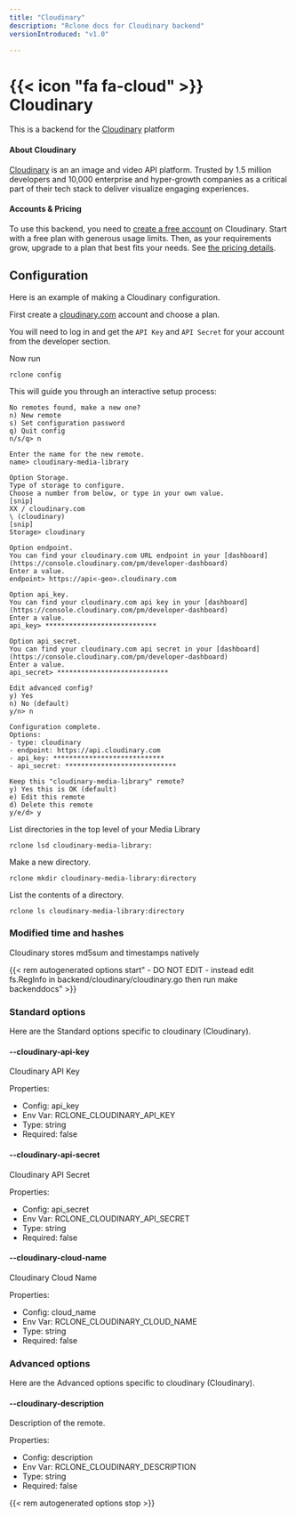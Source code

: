 ```yaml
---
title: "Cloudinary"
description: "Rclone docs for Cloudinary backend"
versionIntroduced: "v1.0"

---
```

# {{< icon "fa fa-cloud" >}} Cloudinary
This is a backend for the [Cloudinary](https://cloudinary.com/) platform

#### About Cloudinary
[Cloudinary](https://cloudinary.com/) is an an image and video API platform.
Trusted by 1.5 million developers and 10,000 enterprise and hyper-growth companies as a critical part of their tech stack to deliver visualize engaging experiences.

#### Accounts & Pricing

To use this backend, you need to [create a free account](https://cloudinary.com/users/register_free) on Cloudinary. Start with a free plan with generous usage limits. Then, as your requirements grow, upgrade to a plan that best fits your needs. See [the pricing details](https://cloudinary.com/pricing).

## Configuration

Here is an example of making a Cloudinary configuration.

First create a [cloudinary.com](https://cloudinary.com/users/register_free) account and choose a plan.

You will need to log in and get the `API Key` and `API Secret` for your account from the developer section.

Now run
```
rclone config
```

This will guide you through an interactive setup process:

```
No remotes found, make a new one?
n) New remote
s) Set configuration password
q) Quit config
n/s/q> n

Enter the name for the new remote.
name> cloudinary-media-library

Option Storage.
Type of storage to configure.
Choose a number from below, or type in your own value.
[snip]
XX / cloudinary.com
\ (cloudinary)
[snip]
Storage> cloudinary
  
Option endpoint.
You can find your cloudinary.com URL endpoint in your [dashboard](https://console.cloudinary.com/pm/developer-dashboard)
Enter a value.
endpoint> https://api<-geo>.cloudinary.com  

Option api_key.
You can find your cloudinary.com api key in your [dashboard](https://console.cloudinary.com/pm/developer-dashboard)
Enter a value.
api_key> ****************************

Option api_secret.
You can find your cloudinary.com api secret in your [dashboard](https://console.cloudinary.com/pm/developer-dashboard)
Enter a value.
api_secret> ****************************

Edit advanced config?
y) Yes
n) No (default)
y/n> n

Configuration complete.
Options:
- type: cloudinary
- endpoint: https://api.cloudinary.com
- api_key: ****************************
- api_secret: ****************************

Keep this "cloudinary-media-library" remote?
y) Yes this is OK (default)
e) Edit this remote
d) Delete this remote
y/e/d> y
```
List directories in the top level of your Media Library
```
rclone lsd cloudinary-media-library:
```
Make a new directory.
```
rclone mkdir cloudinary-media-library:directory
```
List the contents of a directory.
```
rclone ls cloudinary-media-library:directory
```

###   Modified time and hashes

Cloudinary stores md5sum and timestamps natively

{{< rem autogenerated options start" - DO NOT EDIT - instead edit fs.RegInfo in backend/cloudinary/cloudinary.go then run make backenddocs" >}}
### Standard options

Here are the Standard options specific to cloudinary (Cloudinary).

#### --cloudinary-api-key

Cloudinary API Key

Properties:

- Config:      api_key
- Env Var:     RCLONE_CLOUDINARY_API_KEY
- Type:        string
- Required:    false

#### --cloudinary-api-secret

Cloudinary API Secret

Properties:

- Config:      api_secret
- Env Var:     RCLONE_CLOUDINARY_API_SECRET
- Type:        string
- Required:    false

#### --cloudinary-cloud-name

Cloudinary Cloud Name

Properties:

- Config:      cloud_name
- Env Var:     RCLONE_CLOUDINARY_CLOUD_NAME
- Type:        string
- Required:    false

### Advanced options

Here are the Advanced options specific to cloudinary (Cloudinary).

#### --cloudinary-description

Description of the remote.

Properties:

- Config:      description
- Env Var:     RCLONE_CLOUDINARY_DESCRIPTION
- Type:        string
- Required:    false

{{< rem autogenerated options stop >}}
